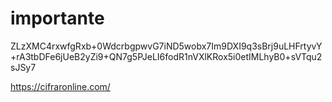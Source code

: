 # importante
ZLzXMC4rxwfgRxb+0WdcrbgpwvG7iND5wobx7Im9DXI9q3sBrj9uLHFrtyvY+rA3tbDFe6jUeB2yZi9+QN7g5PJeLI6fodR1nVXlKRox5i0etIMLhyB0+sVTqu2sJSy7

https://cifraronline.com/
